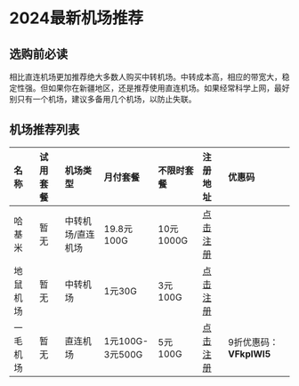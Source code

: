 # 2024最新机场推荐

## 选购前必读

相比直连机场更加推荐绝大多数人购买中转机场。中转成本高，相应的带宽大，稳定性强。但如果你在新疆地区，还是推荐使用直连机场。如果经常科学上网，最好别只有一个机场，建议多备用几个机场，以防止失联。

## 机场推荐列表

| 名称 | 试用套餐 | 机场类型| 月付套餐 | 不限时套餐 | 注册地址 | 优惠码 |
| :----- | :----- | :----- | :----- | :----- | :----- | :----- | 
| 哈基米 | 暂无 |中转机场/直连机场| 19.8元100G | 10元1000G | [点击注册](https://a.hajimi.icu/c3ca2751f44d40bf9df918b4eaea7839/MjMxYmQ2) |  |
| 地鼠机场 | 暂无 |中转机场| 1元30G| 3元100G | [点击注册](http://dishujichang.xyz/#/register?code=94tQZM7G) |  |
| 一毛机场 | 暂无 |直连机场| 1元100G-3元500G | 5元100G | [点击注册](https://xn--4gqu8tcnnope.com/#/register?code=bqRmR5WW) | 9折优惠码：**VFkpIWl5** |
